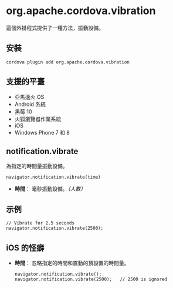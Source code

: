 <!---
    Licensed to the Apache Software Foundation (ASF) under one
    or more contributor license agreements.  See the NOTICE file
    distributed with this work for additional information
    regarding copyright ownership.  The ASF licenses this file
    to you under the Apache License, Version 2.0 (the
    "License"); you may not use this file except in compliance
    with the License.  You may obtain a copy of the License at

      http://www.apache.org/licenses/LICENSE-2.0

    Unless required by applicable law or agreed to in writing,
    software distributed under the License is distributed on an
    "AS IS" BASIS, WITHOUT WARRANTIES OR CONDITIONS OF ANY
    KIND, either express or implied.  See the License for the
    specific language governing permissions and limitations
    under the License.
-->

# org.apache.cordova.vibration

這個外掛程式提供了一種方法，振動設備。

## 安裝

    cordova plugin add org.apache.cordova.vibration
    

## 支援的平臺

*   亞馬遜火 OS
*   Android 系統
*   黑莓 10
*   火狐瀏覽器作業系統
*   iOS
*   Windows Phone 7 和 8

## notification.vibrate

為指定的時間量振動設備。

    navigator.notification.vibrate(time)
    

*   **時間**： 毫秒振動設備。*（人數）*

## 示例

    // Vibrate for 2.5 seconds
    navigator.notification.vibrate(2500);
    

## iOS 的怪癖

*   **時間**： 忽略指定的時間和震動的預設置的時間量。
    
        navigator.notification.vibrate();
        navigator.notification.vibrate(2500);   // 2500 is ignored